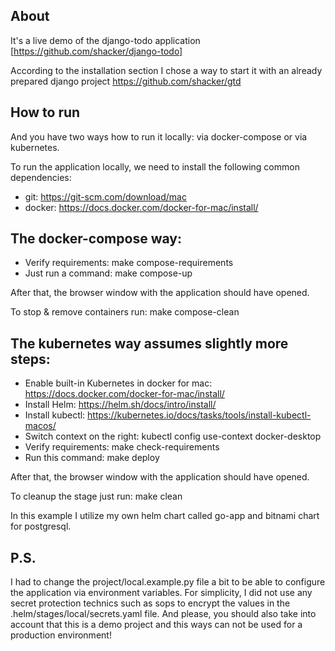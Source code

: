 ## About
It's a live demo of the django-todo application [https://github.com/shacker/django-todo]

According to the installation section I chose a way to start it with an already prepared django project https://github.com/shacker/gtd


## How to run
And you have two ways how to run it locally: via docker-compose or via kubernetes.

To run the application locally, we need to install the following common dependencies:
- git: https://git-scm.com/download/mac
- docker: https://docs.docker.com/docker-for-mac/install/

## The docker-compose way:
- Verify requirements: make compose-requirements
- Just run a command: make compose-up

After that, the browser window with the application should have opened.

To stop & remove containers run: make compose-clean

## The kubernetes way assumes slightly more steps:
- Enable built-in Kubernetes in docker for mac: https://docs.docker.com/docker-for-mac/install/
- Install Helm: https://helm.sh/docs/intro/install/
- Install kubectl: https://kubernetes.io/docs/tasks/tools/install-kubectl-macos/
- Switch context on the right: kubectl config use-context docker-desktop
- Verify requirements: make check-requirements
- Run this command: make deploy

After that, the browser window with the application should have opened.

To cleanup the stage just run: make clean

In this example I utilize my own helm chart called go-app and bitnami chart for postgresql.

## P.S.
I had to change the project/local.example.py file a bit to be able to configure the application via environment variables.
For simplicity, I did not use any secret protection technics such as sops to encrypt the values in the .helm/stages/local/secrets.yaml file.
And please, you should also take into account that this is a demo project and this ways can not be used for a production environment!

